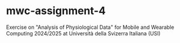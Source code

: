 # mwc-assignment-4
Exercise on "Analysis of Physiological Data" for Mobile and Wearable Computing 2024/2025 at Università della Svizerra Italiana (USI)
